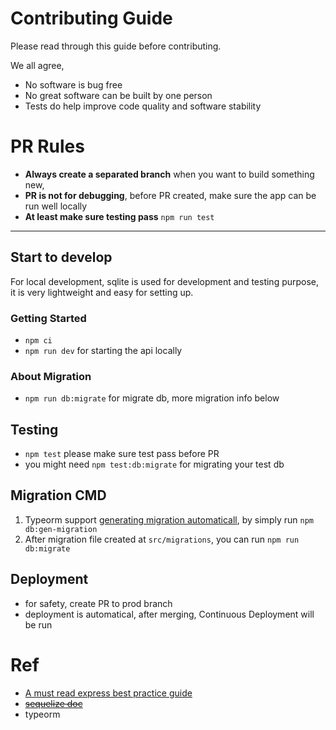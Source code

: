 # Contributing Guide
Please read through this guide before contributing. 

We all agree,
- No software is bug free
- No great software can be built by one person
- Tests do help improve code quality and software stability

# PR Rules
- **Always create a separated branch** when you want to build something new,
- **PR is not for debugging**, before PR created, make sure the app can be run well locally
- **At least make sure testing pass** `npm run test`

---


## Start to develop
For local development, sqlite is used for development and testing purpose, 
it is very lightweight and easy for setting up.

### Getting Started
- `npm ci`
- `npm run dev` for starting the api locally

### About Migration
-  `npm run db:migrate` for migrate db, more migration info below


## Testing
- `npm test` please make sure test pass before PR
- you might need `npm test:db:migrate` for migrating your test db


## Migration CMD
1. Typeorm support [generating migration automaticall](https://github.com/typeorm/typeorm/blob/master/docs/migrations.md#creating-a-new-migration), by simply run `npm db:gen-migration`
2. After migration file created at `src/migrations`, you can run `npm run db:migrate`






## Deployment
- for safety, create PR to prod branch
- deployment is automatical, after merging, Continuous Deployment will be run


# Ref
- [A must read express best practice guide](https://itnext.io/production-ready-node-js-rest-apis-setup-using-typescript-postgresql-and-redis-a9525871407)
- [~~sequelize doc~~](https://sequelize.org/v5/)
- typeorm
